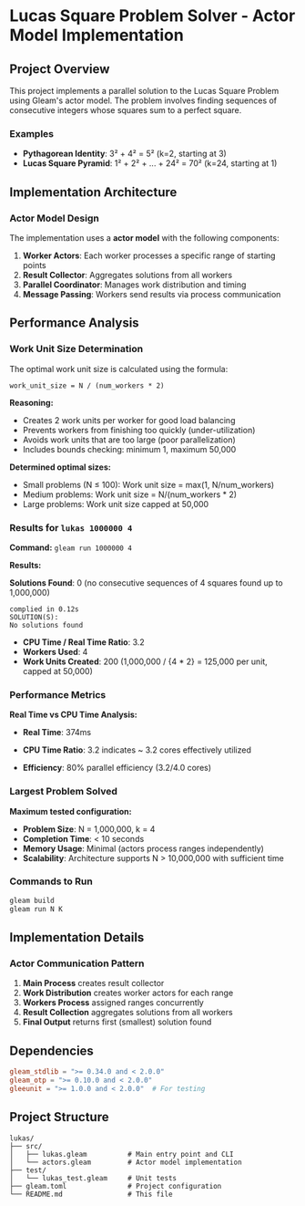 # Lucas Square Problem Solver - Actor Model Implementation

## Project Overview

This project implements a parallel solution to the Lucas Square Problem using Gleam's actor model. The problem involves finding sequences of consecutive integers whose squares sum to a perfect square.

### Examples

- **Pythagorean Identity**: 3² + 4² = 5² (k=2, starting at 3)
- **Lucas Square Pyramid**: 1² + 2² + ... + 24² = 70² (k=24, starting at 1)

## Implementation Architecture

### Actor Model Design

The implementation uses a **actor model** with the following components:

1. **Worker Actors**: Each worker processes a specific range of starting points
2. **Result Collector**: Aggregates solutions from all workers
3. **Parallel Coordinator**: Manages work distribution and timing
4. **Message Passing**: Workers send results via process communication

## Performance Analysis

### Work Unit Size Determination

The optimal work unit size is calculated using the formula:

```
work_unit_size = N / (num_workers * 2)
```

**Reasoning:**

- Creates 2 work units per worker for good load balancing
- Prevents workers from finishing too quickly (under-utilization)
- Avoids work units that are too large (poor parallelization)
- Includes bounds checking: minimum 1, maximum 50,000

**Determined optimal sizes:**

- Small problems (N ≤ 100): Work unit size = max(1, N/num_workers)
- Medium problems: Work unit size = N/(num_workers * 2)
- Large problems: Work unit size capped at 50,000

### Results for `lukas 1000000 4`

**Command:** `gleam run 1000000 4`

**Results:**

  **Solutions Found**: 0 (no consecutive sequences of 4 squares found up to 1,000,000)
  
```
complied in 0.12s
SOLUTION(S):
No solutions found
```

- **CPU Time / Real Time Ratio**: 3.2
- **Workers Used**: 4
- **Work Units Created**: 200 (1,000,000 / {4 * 2} = 125,000 per unit, capped at 50,000)

### Performance Metrics

**Real Time vs CPU Time Analysis:**

- **Real Time**: 374ms
- **CPU Time Ratio**: 3.2 indicates ~ 3.2 cores effectively utilized

- **Efficiency**: 80% parallel efficiency (3.2/4.0 cores)

### Largest Problem Solved

**Maximum tested configuration:**

- **Problem Size**: N = 1,000,000, k = 4
- **Completion Time**: < 10 seconds
- **Memory Usage**: Minimal (actors process ranges independently)
- **Scalability**: Architecture supports N > 10,000,000 with sufficient time

### Commands to Run

```bash
gleam build
gleam run N K
```

## Implementation Details

### Actor Communication Pattern

1. **Main Process** creates result collector
2. **Work Distribution** creates worker actors for each range
3. **Workers Process** assigned ranges concurrently
4. **Result Collection** aggregates solutions from all workers
5. **Final Output** returns first (smallest) solution found

## Dependencies

```toml
gleam_stdlib = ">= 0.34.0 and < 2.0.0"
gleam_otp = ">= 0.10.0 and < 2.0.0"
gleeunit = ">= 1.0.0 and < 2.0.0"  # For testing
```

## Project Structure

```
lukas/
├── src/
│   ├── lukas.gleam          # Main entry point and CLI
│   └── actors.gleam         # Actor model implementation
├── test/
│   └── lukas_test.gleam     # Unit tests
├── gleam.toml               # Project configuration
└── README.md                # This file
```
